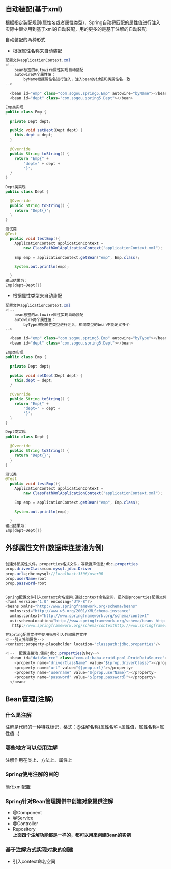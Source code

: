 ## 自动装配(基于xml)  
根据指定装配规则(属性名或者属性类型)，Spring自动将匹配的属性值进行注入  
实际中很少用到基于xml的自动装配，用的更多的是基于注解的自动装配  
  
自动装配的两种形式  
+ 根据属性名称来自动装配  
```java
配置文件applicationContext.xml
<!--
    bean标签的autowire属性实现自动装配
    autowire两个属性值：
        byName根据属性名进行注入，注入bean的id值和类属性名一致
-->

  <bean id="emp" class="com.sogou.spring5.Emp" autowire="byName"></bean>
  <bean id="dept" class="com.sogou.spring5.Dept"></bean>

Emp类实现
public class Emp {

  private Dept dept;

  public void setDept(Dept dept) {
    this.dept = dept;
  }

  @Override
  public String toString() {
    return "Emp{" +
        "dept=" + dept +
        '}';
  }
}

Dept类实现
public class Dept {

  @Override
  public String toString() {
    return "Dept{}";
  }
}

测试类
@Test
  public void testEmp(){
    ApplicationContext applicationContext =
        new ClassPathXmlApplicationContext("applicationContext.xml");

    Emp emp = applicationContext.getBean("emp", Emp.class);

    System.out.println(emp);

  }
输出结果为:
Emp{dept=Dept{}}
```
+ 根据属性类型来自动装配  
```java
配置文件applicationContext.xml
<!--
    bean标签的autowire属性实现自动装配
    autowire两个属性值：
        byType根据属性类型进行注入，相同类型的bean不能定义多个
-->

  <bean id="emp" class="com.sogou.spring5.Emp" autowire="byType"></bean>
  <bean id="dept" class="com.sogou.spring5.Dept"></bean>

Emp类实现
public class Emp {

  private Dept dept;

  public void setDept(Dept dept) {
    this.dept = dept;
  }

  @Override
  public String toString() {
    return "Emp{" +
        "dept=" + dept +
        '}';
  }
}

Dept类实现
public class Dept {

  @Override
  public String toString() {
    return "Dept{}";
  }
}

测试类
@Test
  public void testEmp(){
    ApplicationContext applicationContext =
        new ClassPathXmlApplicationContext("applicationContext.xml");

    Emp emp = applicationContext.getBean("emp", Emp.class);

    System.out.println(emp);

  }
输出结果为:
Emp{dept=Dept{}}
```
## 外部属性文件(数据库连接池为例)  
```java

创建外部属性文件，properties格式文件，写数据库信息jdbc.properties
prop.driverClass=com.mysql.jdbc.Driver
prop.url=jdbc:mysql://localhost:3306/userDB
prop.userName=root
prop.password=root


Spring配置文件引入context命名空间,通过context命名空间，把外部properties配置文件Spring配置文件中  
<?xml version="1.0" encoding="UTF-8"?>
<beans xmlns="http://www.springframework.org/schema/beans"
  xmlns:xsi="http://www.w3.org/2001/XMLSchema-instance"
  xmlns:context="http://www.springframework.org/schema/context"
  xsi:schemaLocation="http://www.springframework.org/schema/beans http://www.springframework.org/schema/beans/spring-beans.xsd
   http://www.springframework.org/schema/contexthttp://www.springframework.org/schema/context/spring-context.xsd">

在Spring配置文件中使用标签引入外部属性文件
<!--引入外部属性-->
<context:property-placeholder location="classpath:jdbc.properties"/>

<!--  配置连接池,使用jdbc.properties的key-->
  <bean id="dataSource" class="com.alibaba.druid.pool.DruidDataSource">
    <property name="driverClassName" value="${prop.driverClass}"></property>
    <property name="url" value="${prop.url}"></property>
    <property name="username" value="${prop.userName}"></property>
    <property name="password" value="${prop.password}"></property>
  </bean>

```  
## Bean管理(注解)  
### 什么是注解  
注解是代码的一种特殊标记，格式：@注解名称(属性名称=属性值，属性名称=属性值...)  
### 哪些地方可以使用注解  
注解作用在类上、方法上、属性上  
### Spring使用注解的目的  
简化xml配置   
### Spring针对Bean管理提供中创建对象提供注解  
+ @Component  
+ @Service  
+ @Controller  
+ Repository  
**上面四个注解功能都是一样的，都可以用来创建Bean的实例**  
### 基于注解方式实现对象的创建  
+ 引入context命名空间  



















 
